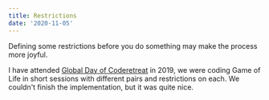 ```yaml
---
title: Restrictions
date: '2020-11-05'
---
```


Defining some restrictions before you do something may make the process more joyful.

I have attended [Global Day of Coderetreat](https://www.coderetreat.org) in 2019, we were coding Game of Life in short sessions with different pairs and restrictions on each. We couldn't finish the implementation, but it was quite nice.
